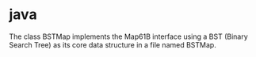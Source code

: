 # java
The class BSTMap implements the Map61B interface using a BST (Binary Search Tree) as its core data structure in a file named BSTMap. 
